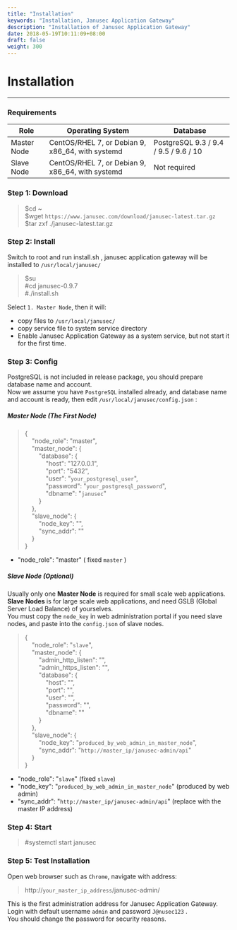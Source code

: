 ```yaml
---
title: "Installation"
keywords: "Installation, Janusec Application Gateway"
description: "Installation of Janusec Application Gateway"
date: 2018-05-19T10:11:09+08:00
draft: false
weight: 300
---
```


# Installation
----

### Requirements
| Role                | Operating System   | Database |
|---------------------|--------------------------------------------------|----------|
| Master Node | CentOS/RHEL 7, or Debian 9, x86_64, with systemd | PostgreSQL 9.3 / 9.4 / 9.5 / 9.6 / 10  |   
| Slave Node  | CentOS/RHEL 7, or Debian 9, x86_64, with systemd | Not required |  


### Step 1: Download
> $cd ~  
> $wget `https://www.janusec.com/download/janusec-latest.tar.gz`  
> $tar zxf ./janusec-latest.tar.gz  

### Step 2: Install
Switch to root and run install.sh , janusec application gateway will be installed to `/usr/local/janusec/ ` 

> $su   
> #cd janusec-0.9.7   
> #./install.sh   

Select `1. Master Node`, then it will:   

* copy files to `/usr/local/janusec/`   
* copy service file to system service directory   
* Enable Janusec Application Gateway as a system service, but not start it for the first time.   

### Step 3: Config
PostgreSQL is not included in release package, you should prepare database name and account.   
Now we assume you have `PostgreSQL` installed already, and database name and account is ready, then edit `/usr/local/janusec/config.json` :

##### Master Node (The First Node)
> {  
> &nbsp;&nbsp;&nbsp;&nbsp;"node_role": "master",  
> &nbsp;&nbsp;&nbsp;&nbsp;"master_node": {  
> &nbsp;&nbsp;&nbsp;&nbsp;&nbsp;&nbsp;&nbsp;&nbsp;"database": {  
> &nbsp;&nbsp;&nbsp;&nbsp;&nbsp;&nbsp;&nbsp;&nbsp;&nbsp;&nbsp;&nbsp;&nbsp;"host": "127.0.0.1",  
> &nbsp;&nbsp;&nbsp;&nbsp;&nbsp;&nbsp;&nbsp;&nbsp;&nbsp;&nbsp;&nbsp;&nbsp;"port": "5432",  
> &nbsp;&nbsp;&nbsp;&nbsp;&nbsp;&nbsp;&nbsp;&nbsp;&nbsp;&nbsp;&nbsp;&nbsp;"user": "`your_postgresql_user`",  
> &nbsp;&nbsp;&nbsp;&nbsp;&nbsp;&nbsp;&nbsp;&nbsp;&nbsp;&nbsp;&nbsp;&nbsp;"password": "`your_postgresql_password`",  
> &nbsp;&nbsp;&nbsp;&nbsp;&nbsp;&nbsp;&nbsp;&nbsp;&nbsp;&nbsp;&nbsp;&nbsp;"dbname": "`janusec`"  
> &nbsp;&nbsp;&nbsp;&nbsp;&nbsp;&nbsp;&nbsp;&nbsp;}  
> &nbsp;&nbsp;&nbsp;&nbsp;},  
> &nbsp;&nbsp;&nbsp;&nbsp;"slave_node": {  
> &nbsp;&nbsp;&nbsp;&nbsp;&nbsp;&nbsp;&nbsp;&nbsp;"node_key": "",  
> &nbsp;&nbsp;&nbsp;&nbsp;&nbsp;&nbsp;&nbsp;&nbsp;"sync_addr": ""  
> &nbsp;&nbsp;&nbsp;&nbsp;}  
> }  

* "node_role": "master"  ( fixed `master` )

##### Slave Node (Optional)
Usually only one **Master Node** is required for small scale web applications.  
**Slave Nodes** is for large scale web applications, and need GSLB (Global Server Load Balance) of yourselves.  
You must copy the `node_key` in web administration portal if you need slave nodes, and paste into the `config.json` of slave nodes.

> {  
> &nbsp;&nbsp;&nbsp;&nbsp;"node_role": "`slave`",  
> &nbsp;&nbsp;&nbsp;&nbsp;"master_node": {  
> &nbsp;&nbsp;&nbsp;&nbsp;&nbsp;&nbsp;&nbsp;&nbsp;"admin_http_listen": "",  
> &nbsp;&nbsp;&nbsp;&nbsp;&nbsp;&nbsp;&nbsp;&nbsp;"admin_https_listen": "",  
> &nbsp;&nbsp;&nbsp;&nbsp;&nbsp;&nbsp;&nbsp;&nbsp;"database": {  
> &nbsp;&nbsp;&nbsp;&nbsp;&nbsp;&nbsp;&nbsp;&nbsp;&nbsp;&nbsp;&nbsp;&nbsp;"host": "",  
> &nbsp;&nbsp;&nbsp;&nbsp;&nbsp;&nbsp;&nbsp;&nbsp;&nbsp;&nbsp;&nbsp;&nbsp;"port": "",  
> &nbsp;&nbsp;&nbsp;&nbsp;&nbsp;&nbsp;&nbsp;&nbsp;&nbsp;&nbsp;&nbsp;&nbsp;"user": "",  
> &nbsp;&nbsp;&nbsp;&nbsp;&nbsp;&nbsp;&nbsp;&nbsp;&nbsp;&nbsp;&nbsp;&nbsp;"password": "",  
> &nbsp;&nbsp;&nbsp;&nbsp;&nbsp;&nbsp;&nbsp;&nbsp;&nbsp;&nbsp;&nbsp;&nbsp;"dbname": ""  
> &nbsp;&nbsp;&nbsp;&nbsp;&nbsp;&nbsp;&nbsp;&nbsp;}  
> &nbsp;&nbsp;&nbsp;&nbsp;},  
> &nbsp;&nbsp;&nbsp;&nbsp;"slave_node": {  
> &nbsp;&nbsp;&nbsp;&nbsp;&nbsp;&nbsp;&nbsp;&nbsp;"node_key": "`produced_by_web_admin_in_master_node`",  
> &nbsp;&nbsp;&nbsp;&nbsp;&nbsp;&nbsp;&nbsp;&nbsp;"sync_addr": "`http://master_ip/janusec-admin/api`"  
> &nbsp;&nbsp;&nbsp;&nbsp;}  
> }  

* "node_role": "`slave`"  (fixed `slave`)  
* "node_key": "`produced_by_web_admin_in_master_node`"  (produced by web admin)  
* "sync_addr": "`http://master_ip/janusec-admin/api`"  (replace with the master IP address)

### Step 4: Start
> #systemctl start janusec  

### Step 5: Test Installation
Open web browser such as `Chrome`, navigate with address:

> http://`your_master_ip_address`/janusec-admin/  

This is the first administration address for Janusec Application Gateway.  
Login with default username `admin` and password `J@nusec123` .  
You should change the password for security reasons.

